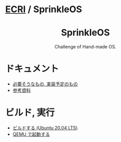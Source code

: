 # [ECRI](https://gitlab.pepepper.cf/ECRI) / SprinkleOS

<div style="text-align: center;">
<h1>SprinkleOS</h1>
<span>Challenge of Hand-made OS.</span><br>
</div>

# ドキュメント
* [必要そうなもの, 実装予定のもの](docs/todo.md)
* [参考資料](docs/references.md)

# ビルド, 実行
* [ビルドする (Ubuntu 20.04 LTS)](docs/ubuntu.md)
* [QEMU で起動する](docs/qemu.md)

<!-- 
```git clone https://github.com/tianocore/edk2.git```  
```cd edk2```  
```git clone https://gitlab.pepepper.cf/ecri/sprinkleos.git```  
```. edksetup.sh```  
```make -C BaseTools/Source/C```  
Conf/target.txtのACTIVE_PLATFORMをsprinkleos/sprinkleos.dscに TARGET_ARCHをX64に TOOL_CHAIN_TAGをGCC5に  
```build```  
出来上がったBuild/SprinkleOSX64/DEBUG_GCC5/X64/sprinkleos.efiを上手いこと起動
-->